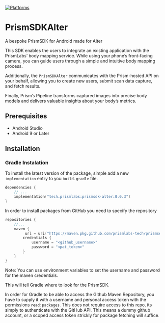 [![Platforms](https://img.shields.io/badge/Platforms-Android-yellowgreen?style=flat-square)](https://img.shields.io/badge/Platforms-macOS_iOS_tvOS_watchOS_vision_OS_Linux_Windows_Android-Green?style=flat-square)

# PrismSDKAlter

A bespoke PrismSDK for Android made for Alter

This SDK enables the users to integrate an existing application with the PrismLabs’ body mapping service. While using your phone’s front-facing camera, you can guide users through a simple and intuitive body mapping process.

Additionally, the `PrismSDKAlter` communicates with the Prism-hosted API on your behalf, allowing you to create new users, submit scan data capture, and fetch results. 

Finally, Prism’s Pipeline transforms captured images into precise body models and delivers valuable insights about your body’s metrics.

## Prerequisites

- Android Studio
- Android 9 or Later

## Installation

### Gradle Instalation

To install the latest version of the package, simple add a new `implementation` entry to you `build.gradle` file. 

```kotlin
dependencies {
    // ...
    implementation("tech.prismlabs:prismsdk-alter:0.0.3")
}
```

In order to install packages from GitHub you need to specify the repository 
```kotlin
repositories {
    //...
    maven {
         url = uri("https://maven.pkg.github.com/prismlabs-tech/prismsdk-android-alter")
        credentials {
            username = "<github_username>"
            password = "<pat_token>"
        }
    }
}
```

Note: You can use environment variables to set the username and password for the maven credentials.

This will tell Gradle where to look for the PrismSDK.

In order for Gradle to be able to access the Github Maven Repository, you have to supply it with a username and personal access token with the permissions `read:packages`. 
This does not require access to this repo, its simply to authenticate with the GitHub API. This means a dummy github account, or a scoped access token strickly for package fetching will suffice.